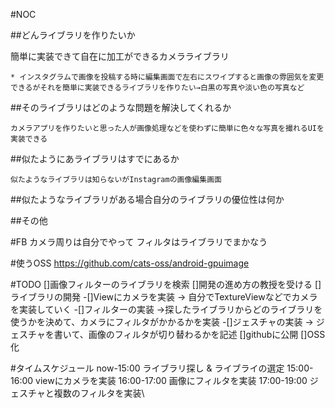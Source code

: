 #NOC

##どんライブラリを作りたいか

簡単に実装できて自在に加工ができるカメラライブラリ

	* インスタグラムで画像を投稿する時に編集画面で左右にスワイプすると画像の雰囲気を変更できるがそれを簡単に実装できるライブラリを作りたい→白黒の写真や淡い色の写真など
	
##そのライブラリはどのような問題を解決してくれるか

	カメラアプリを作りたいと思った人が画像処理などを使わずに簡単に色々な写真を撮れるUIを実装できる
	
##似たようにあライブラリはすでにあるか


	似たようなライブラリは知らないがInstagramの画像編集画面
##似たようなライブラリがある場合自分のライブラリの優位性は何か

	
##その他
	
#FB
カメラ周りは自分でやって
フィルタはライブラリでまかなう

#使うOSS
https://github.com/cats-oss/android-gpuimage

#TODO
	[]画像フィルターのライブラリを検索
	[]開発の進め方の教授を受ける
	[]ライブラリの開発
	-[]Viewにカメラを実装 → 自分でTextureViewなどでカメラを実装していく	-[]フィルターの実装 →探したライブラリからどのライブラリを使うかを決めて、カメラにフィルタがかかるかを実装
	-[]ジェスチャの実装 → ジェスチャを書いて、画像のフィルタが切り替わるかを記述
	[]githubに公開
	[]OSS化

	
#タイムスケジュール
now-15:00 ライブラリ探し & ライブライの選定
15:00-16:00 viewにカメラを実装
16:00-17:00 画像にフィルタを実装
17:00-19:00 ジェスチャと複数のフィルタを実装\

